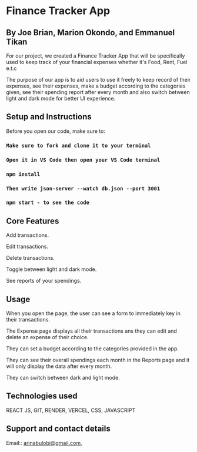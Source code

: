 # Finance Tracker App
## By Joe Brian, Marion Okondo, and Emmanuel Tikan

For our project, we created a Finance Tracker App that will be specifically used to keep track of your financial expenses whether it's Food, Rent, Fuel e.t.c

The purpose of our app is to aid users to use it freely to keep record of their expenses, see their expenses, make a budget according to the categories given, see their spending report after every month and also switch between light and dark mode for better UI experience. 

## Setup and Instructions

Before you open our code, make sure to:

### `Make sure to fork and clone it to your terminal`
### `Open it in VS Code then open your VS Code terminal`
### `npm install`
### `Then write json-server --watch db.json --port 3001`
### `npm start - to see the code`

## Core Features

Add transactions.

Edit transactions.

Delete transactions.

Toggle between light and dark mode.

See reports of your spendings.

## Usage

When you open the page, the user can see a form to immediately key in their transactions.

The Expense page displays all their transactions ans they can edit and delete an expense of their choice.

They can set a budget according to the categories provided in the app. 

They can see their overall spendings each month in the Reports page and it will only display the data after every month. 

They can switch between dark and light mode.

## Technologies used

REACT JS, GIT, RENDER, VERCEL, CSS, JAVASCRIPT

## Support and contact details

Email:: arinabulobi@gmail.com, 





